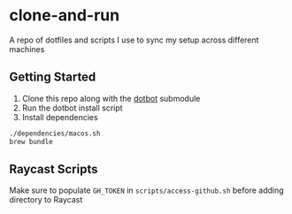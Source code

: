 # clone-and-run
A repo of dotfiles and scripts I use to sync my setup across different machines

## Getting Started
1. Clone this repo along with the [dotbot](https://github.com/anishathalye/dotbot/tree/master) submodule
2. Run the dotbot install script
3. Install dependencies

```bash
./dependencies/macos.sh
brew bundle
```

## Raycast Scripts
Make sure to populate `GH_TOKEN` in `scripts/access-github.sh` before adding directory to Raycast
